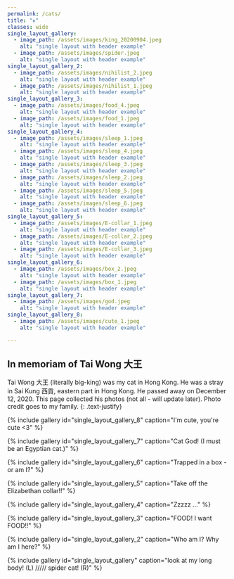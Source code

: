 ```yaml
---
permalink: /cats/
title: "ฅ"
classes: wide
single_layout_gallery:
  - image_path: /assets/images/king_20200904.jpeg
    alt: "single layout with header example"
  - image_path: /assets/images/spider.jpeg
    alt: "single layout with header example"    
single_layout_gallery_2:
  - image_path: /assets/images/nihilist_2.jpeg
    alt: "single layout with header example"
  - image_path: /assets/images/nihilist_1.jpeg
    alt: "single layout with header example"  
single_layout_gallery_3:
  - image_path: /assets/images/food_4.jpeg
    alt: "single layout with header example"
  - image_path: /assets/images/food_1.jpeg
    alt: "single layout with header example"    
single_layout_gallery_4:
  - image_path: /assets/images/sleep_1.jpeg
    alt: "single layout with header example"
  - image_path: /assets/images/sleep_4.jpeg
    alt: "single layout with header example" 
  - image_path: /assets/images/sleep_3.jpeg
    alt: "single layout with header example" 
  - image_path: /assets/images/sleep_2.jpeg
    alt: "single layout with header example"      
  - image_path: /assets/images/sleep_5.jpeg
    alt: "single layout with header example"
  - image_path: /assets/images/sleep_6.jpeg
    alt: "single layout with header example"  
single_layout_gallery_5:
  - image_path: /assets/images/E-collar_1.jpeg
    alt: "single layout with header example"
  - image_path: /assets/images/E-collar_2.jpeg
    alt: "single layout with header example" 
  - image_path: /assets/images/E-collar_3.jpeg
    alt: "single layout with header example" 
single_layout_gallery_6:
  - image_path: /assets/images/box_2.jpeg
    alt: "single layout with header example"
  - image_path: /assets/images/box_1.jpeg
    alt: "single layout with header example" 
single_layout_gallery_7:
  - image_path: /assets/images/god.jpeg
    alt: "single layout with header example"
single_layout_gallery_8:
  - image_path: /assets/images/cute_1.jpeg
    alt: "single layout with header example"

---
```

## In memoriam of Tai Wong 大王

Tai Wong 大王 (literally big-king) was my cat in Hong Kong. He was a stray in Sai Kung 西貢, eastern part in Hong Kong. He passed away on December 12, 2020. This page collected his photos (not all - will update later). Photo credit goes to my family.
{: .text-justify}

{% include gallery id="single_layout_gallery_8" caption="I'm cute, you're cute <3" %}

{% include gallery id="single_layout_gallery_7" caption="Cat God! (I must be an Egyptian cat.)" %}

{% include gallery id="single_layout_gallery_6" caption="Trapped in a box - or am I?" %}

{% include gallery id="single_layout_gallery_5" caption="Take off the Elizabethan collar!!" %}

{% include gallery id="single_layout_gallery_4" caption="Zzzzz ..." %}

{% include gallery id="single_layout_gallery_3" caption="FOOD! I want FOOD!!" %}

{% include gallery id="single_layout_gallery_2" caption="Who am I? Why am I here?" %}

{% include gallery id="single_layout_gallery" caption="look at my long body! (L) ///// spider cat! (R)" %}

